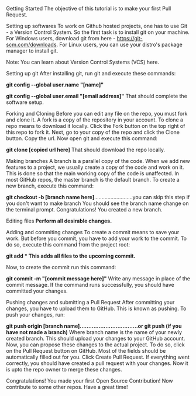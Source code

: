 Getting Started
 The objective of this tutorial is to make your first Pull Request.

Setting up softwares
To work on Github hosted projects, one has to use Git - a Version Control System. So the first task is to install git on your machine. For Windows users, download git from here - https://git-scm.com/downloads. For Linux users, you can use your distro's package manager to install git.



Note: You can learn about Version Control Systems (VCS) here.

Setting up git
After installing git, run git and execute these commands:

**git config --global user.name "[name]"**

**git config --global user.email "[email address]"**
That should complete the software setup.

Forking and Cloning
Before you can edit any file on the repo, you must fork and clone it. A fork is a copy of the repository in your account. To clone a repo means to download it locally. Click the Fork button on the top right of this repo to fork it. Next, go to your copy of the repo and click the Clone button. Copy the url. Now open git and execute this command:

**git clone [copied url here]**
That should download the repo locally.

Making branches
A branch is a parallel copy of the code. When we add new features to a project, we usually create a copy of the code and work on it. This is done so that the main working copy of the code is unaffected. In most GitHub repos, the master branch is the default branch. To create a new branch, execute this command:

**git checkout -b [branch name here]**..........................you can skip this step if you don't want to make branch
You should see the branch name change on the terminal prompt. Congratulations! You created a new branch.

Editing files
**Perform all desirable changes.**

Adding and commiting changes
To create a commit means to save your work. But before you commit, you have to add your work to the commit. To do so, execute this command from the project root:

**git add * 
This adds all files to the upcoming commit.**

Now, to create the commit run this command:

**git commit -m "[commit message here]"**
Write any message in place of the commit message. If the command runs successfully, you should have committed your changes.

Pushing changes and submitting a Pull Request
After committing your changes, you have to upload them to GitHub. This is known as pushing. To push your changes, run:

**git push origin [branch name]..................................or git push (if you have not made a branch)**
Where branch name is the name of your newly created branch. This should upload your changes to your GitHub account. Now, you can propose these changes to the actual project. To do so, click on the Pull Request button on GitHub. Most of the fields should be automatically filled out for you. Click Create Pull Request. If everything went correctly, you should have created a pull request with your changes. Now it is upto the repo owner to merge these changes.

Congratulations! You made your first Open Source Contribution! Now contribute to some other repos. Have a great time!
